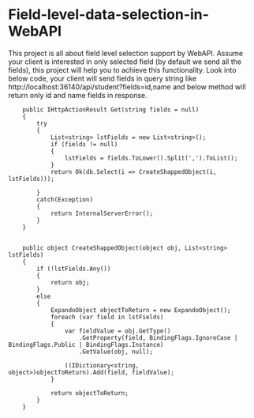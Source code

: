 # Field-level-data-selection-in-WebAPI
This project is all about field level selection support by WebAPI. Assume your client is interested in only selected field (by default we send all the fields), this project will help you to achieve this functionality.
Look into below code, your client will send fields in query string like http://localhost:36140/api/student?fields=id,name and below method will return only id and name fields in response.


        public IHttpActionResult Get(string fields = null)
        {
            try
            {
                List<string> lstFields = new List<string>();
                if (fields != null)
                {
                    lstFields = fields.ToLower().Split(',').ToList();
                }
                return Ok(db.Select(i => CreateShappedObject(i, lstFields)));

            }
            catch(Exception)
            {
                return InternalServerError();
            }
        }


        public object CreateShappedObject(object obj, List<string> lstFields)
        {
            if (!lstFields.Any())
            {
                return obj;
            }
            else
            {
                ExpandoObject objectToReturn = new ExpandoObject();
                foreach (var field in lstFields)
                {
                    var fieldValue = obj.GetType()
                        .GetProperty(field, BindingFlags.IgnoreCase | BindingFlags.Public | BindingFlags.Instance)
                        .GetValue(obj, null);

                    ((IDictionary<string, object>)objectToReturn).Add(field, fieldValue);
                }

                return objectToReturn;
            }
        }
